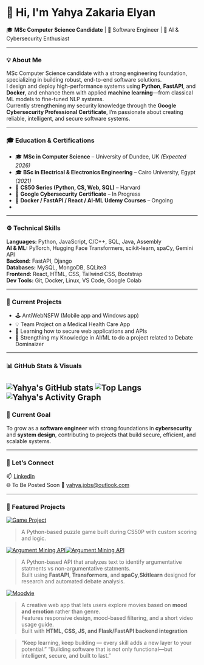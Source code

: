 # 👋 Hi, I'm Yahya Zakaria Elyan  

🎓 **MSc Computer Science Candidate** | 🧠 Software Engineer | 🔐 AI & Cybersecurity Enthusiast  

---

### 💡 About Me
MSc Computer Science candidate with a strong engineering foundation, specializing in building robust, end-to-end software solutions.  
I design and deploy high-performance systems using **Python**, **FastAPI**, and **Docker**, and enhance them with applied **machine learning**—from classical ML models to fine-tuned NLP systems.  
Currently strengthening my security knowledge through the **Google Cybersecurity Professional Certificate**, I’m passionate about creating reliable, intelligent, and secure software systems.

---

### 🎓 Education & Certifications
- 🎓 **MSc in Computer Science** – University of Dundee, UK *(Expected 2026)*  
- 🎓 **BSc in Electrical & Electronics Engineering** – Cairo University, Egypt *(2021)*  
- 📘 **CS50 Series (Python, CS, Web, SQL)** – Harvard  
- 🧩 **Google Cybersecurity Certificate** – In Progress  
- 🐳 **Docker / FastAPI / React / AI-ML Udemy Courses** – Ongoing
- 
---

### ⚙️ Technical Skills
**Languages:** Python, JavaScript, C/C++, SQL, Java, Assembly  
**AI & ML:** PyTorch, Hugging Face Transformers, scikit-learn, spaCy, Gemini API  
**Backend:** FastAPI, Django  
**Databases:** MySQL, MongoDB, SQLite3  
**Frontend:** React, HTML, CSS, Tailwind CSS, Bootstrap  
**Dev Tools:** Git, Docker, Linux, VS Code, Google Colab  

---

### 🧩  Current Projects
- 🕹️ AntiWebNSFW (Mobile app and Windows app)
- 💡 Team Project on a Medical Health Care App
- 🔐 Learning how to secure web applications and APIs
- 🔐 Strengthing my Knowledge in AI/ML to do a project related to Debate Dominaizer
  
---

### 📊 GitHub Stats & Visuals

![Yahya's GitHub stats](https://github-readme-stats.vercel.app/api?username=yzes95&show_icons=true&theme=radical) ![Top Langs](https://github-readme-stats.vercel.app/api/top-langs/?username=yzes95&layout=compact&theme=radical) 
![Yahya's Activity Graph](https://github-readme-activity-graph.vercel.app/graph?username=yzes95&theme=github-compact)
---

### 🌱 Current Goal
To grow as a **software engineer** with strong foundations in **cybersecurity** and **system design**, contributing to projects that build secure, efficient, and scalable systems.

---

### 💬 Let’s Connect
📫 [LinkedIn](linkedin.com/in/yahya-zakaria-elyan-salman-b1b99a163)  
🌐 To Be Posted Soon
📧 yahya.jobs@outlook.com  

---
### 🌟 Featured Projects

[![Game Project](https://github-readme-stats.vercel.app/api/pin/?username=yzes95&repo=Cat_Hunt_V1_Python&theme=radical)](https://github.com/yzes95/Cat_Hunt_V1_Python)
>  A Python-based puzzle game built during CS50P with custom scoring and logic.

[![Argument Mining API](https://github-readme-stats.vercel.app/api/pin/?username=yzes95&repo=Argument-Mining&theme=radical)](https://github.com/yzes95/Argument-Mining)[![Argument Mining API](https://github-readme-stats.vercel.app/api/pin/?username=yzes95&repo=Argument-Mining-API&theme=radical)](https://github.com/yzes95/Argument-Mining-API)
> A Python-based API that analyzes text to identify argumentative statments vs non-argumentative statments.  
> Built using **FastAPI**, **Transformers**, and **spaCy**,**Skitlearn** designed for research and automated debate analysis.  


[![Moodvie](https://github-readme-stats.vercel.app/api/pin/?username=yzes95&repo=MoodVi&theme=radical)](https://github.com/yzes95/MoodVi)
> A creative web app that lets users explore movies based on **mood and emotion** rather than genre.  
> Features responsive design, mood-based filtering, and a short video usage guide.  
> Built with **HTML, CSS, JS, and Flask/FastAPI backend integration**



> “Keep learning, keep building — every skill adds a new layer to your potential.”
> “Building software that is not only functional—but intelligent, secure, and built to last.”
